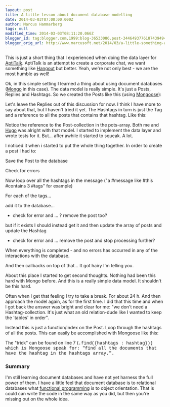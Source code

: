 ```yaml
---
layout: post
title: A little lesson about document database modelling
date: 2014-03-03T07:00:00.000Z
author: Marcus Hammarberg
tags: null
modified_time: 2014-03-03T08:11:20.066Z
blogger_id: tag:blogger.com,1999:blog-36533086.post-3446493776187439494
blogger_orig_url: http://www.marcusoft.net/2014/03/a-little-something-about-document.html
---
```




<div dir="ltr" style="text-align: left;" trbidi="on">

This is just a short thing that I experienced when doing the data layer
for <a href="https://github.com/aptitud/AptiTalk/"
target="_blank">AptiTalk</a>. AptiTalk is an attempt to create a
corporate chat, we want something like <a
href="https://www.google.com/url?sa=t&amp;rct=j&amp;q=&amp;esrc=s&amp;source=web&amp;cd=1&amp;cad=rja&amp;ved=0CDIQFjAA&amp;url=http%3A%2F%2Fwww.google.com%2F%2B%2Flearnmore%2Fhangouts%2F&amp;ei=qRcTU-XJCsKzrgepiYFA&amp;usg=AFQjCNH-P70gSLr7wjgZKT-qqdr3n_4Vug&amp;sig2=au1emkig9IJYvXhJY4H2Lw&amp;bvm=bv.62286460,d.bmk"
target="_blank">Hangout</a> but better. Yeah, we're not only best - we
are the most humble as well!

Ok, in this simple setting I learned a thing about using document
databases (<a href="http://www.mongodb.org/" target="_blank">Mongo</a>
in this case).
The data model is really simple. It's just a
Posts, Replies and Hashtags. So we created the Posts like this (using
<a href="http://www.marcusoft.net/2014/03/mnb-mongoosejs.html"
target="_blank">Mongoose</a>):

Let's leave the Replies out of this discussion for now. I think I have
more to say about that, but I haven't tried it yet. The Hashtags in turn
is just the Tag and a reference to all the posts that contains that
hashtag. Like this:

Notice the reference to the Post-collection in the pots-array. Both me
and
<a href="http://twitter.com/hugohaggmark" target="_blank">Hugo</a> was
alright with that model. I started to implement the data layer and wrote
tests for it.
But... after awhile it started to squeak. A lot.

I noticed it when i started to put the whole thing together. In order to
create a post I had to:

Save the Post to the database

Check for errors

Now loop over all the hashtags in the message ("a \#message like \#this
\#contains 3 \#tags" for example)

For each of the tags...

add it to the database...

- check for error and ... ? remove the post too?

but if it exists I should instead get it and then update the array of
posts and update the Hashtag

- check for error and ... remove the post and stop processing further?

When everything is completed - and no errors has occurred in any of the
interactions with the database.

And then callbacks on top of that... It got hairy I'm telling you.

<div>

About this place I started to get second thoughts. Nothing had been this
hard with Mongo before. And this is a really simple data model. It
shouldn't be this hard.

</div>

<div>

</div>

<div>

Often when I get that feeling I try to take a break. For about 24 h. And
then approach the model again, as for the first time. I did that this
time and when I got back the answer was bright and clear for me: "we
don't need a Hashtag-collection. It's just what an old relation-dude
like I wanted to keep the 'tables' in order".

</div>

<div>

</div>

<div>

Instead this is just a function/index on the Post. Loop through the
hashtags of all the posts. This can easily be accomplished with Mongoose
like this:

</div>

<div>

The "trick" can be found on line 7 (<span
style="font-family: Courier New, Courier, monospace;">.find({hashtags :
hashtag})) which is Mongoose speak for: "find all the documents
that have the <span
style="font-family: 'Courier New', Courier, monospace;">hashtag in
the <span
style="font-family: 'Courier New', Courier, monospace;">hashtags array.".

### Summary

</div>

<div>

I'm still learning document databases and have not yet harness the full
power of them. I have a little feel that document database is to
relational databases what
<a href="http://www.manning.com/petricek/" target="_blank">functional
programming</a> is to object orientation. That is could can write the
code in the same way as you did, but then you're missing out on the
whole idea.

</div>

</div>
